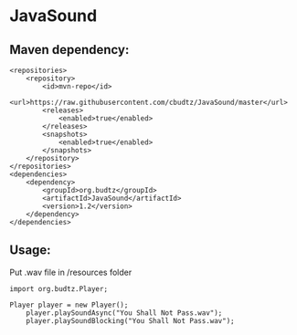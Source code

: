 # JavaSound

## Maven dependency:

    <repositories>
        <repository>
            <id>mvn-repo</id>
            <url>https://raw.githubusercontent.com/cbudtz/JavaSound/master</url>
            <releases>
                <enabled>true</enabled>
            </releases>
            <snapshots>
                <enabled>true</enabled>
            </snapshots>
        </repository>
    </repositories>
    <dependencies>
        <dependency>
            <groupId>org.budtz</groupId>
            <artifactId>JavaSound</artifactId>
            <version>1.2</version>
        </dependency>
    </dependencies>
## Usage:
Put .wav file in /resources folder

    import org.budtz.Player;
    
    Player player = new Player();
        player.playSoundAsync("You Shall Not Pass.wav");
        player.playSoundBlocking("You Shall Not Pass.wav");
